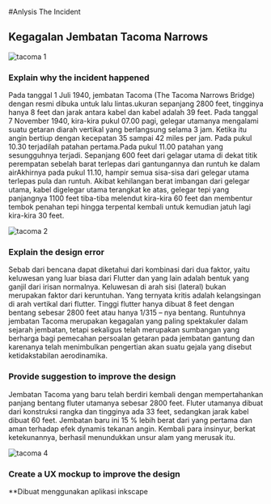 #Anlysis The Incident
## Kegagalan Jembatan Tacoma Narrows
![tacoma 1](https://user-images.githubusercontent.com/62864891/94356062-3fd57880-00b4-11eb-96bb-05fa1ec16517.jpeg)


### Explain why the incident happened
Pada tanggal 1 Juli 1940, jembatan Tacoma (The Tacoma Narrows Bridge) dengan resmi dibuka untuk lalu lintas.ukuran sepanjang 2800 feet, tingginya hanya 8 feet dan jarak antara kabel dan kabel adalah 39 feet. Pada tanggal 7 November 1940, kira-kira pukul 07.00 pagi, gelegar utamanya mengalami suatu getaran diarah vertikal yang berlangsung selama 3 jam. Ketika itu angin bertiup dengan kecepatan 35 sampai 42 miles per jam. Pada pukul 10.30 terjadilah patahan pertama.Pada pukul 11.00 patahan yang sesungguhnya terjadi. Sepanjang 600 feet dari gelagar utama di dekat titik perempatan sebelah barat terlepas dari gantungannya dan runtuh ke dalam airAkhirnya pada pukul 11.10, hampir semua sisa-sisa dari gelegar utama terlepas pula dan runtuh. Akibat kehilangan berat imbangan dari gelegar utama, kabel digelegar utama terangkat ke atas, gelegar tepi yang panjangnya 1100 feet tiba-tiba melendut kira-kira 60 feet dan membentur tembok penahan tepi hingga terpental kembali untuk kemudian jatuh lagi kira-kira 30 feet.

![tacoma 2](https://user-images.githubusercontent.com/62864891/94356127-19fca380-00b5-11eb-94b3-d70f5043cde2.jpeg)

### Explain the design error
Sebab dari bencana dapat diketahui dari kombinasi dari dua faktor, yaitu keluwesan yang luar biasa dari Flutter dan yang lain adalah bentuk yang ganjil dari irisan normalnya. Keluwesan di arah sisi (lateral) bukan merupakan faktor dari keruntuhan. Yang ternyata kritis adalah kelangsingan di arah vertikal dari flutter. Tinggi flutter hanya dibuat 8 feet dengan bentang sebesar 2800 feet atau hanya 1/315 – nya bentang. Runtuhnya jembatan Tacoma merupakan kegagalan yang paling spektakuler dalam sejarah jembatan, tetapi sekaligus telah merupakan sumbangan yang berharga bagi pemecahan persoalan getaran pada jembatan gantung dan karenanya telah menimbulkan pengertian akan suatu gejala yang disebut ketidakstabilan aerodinamika.

### Provide suggestion to improve the design
Jembatan Tacoma yang baru telah berdiri kembali dengan mempertahankan panjang bentang fluter utamanya sebesar 2800 feet. Fluter utamanya dibuat dari konstruksi rangka dan tingginya ada 33 feet, sedangkan jarak kabel dibuat 60 feet. Jembatan baru ini 15 % lebih berat dari yang pertama dan aman terhadap efek dynamis tekanan angin. Kembali para insinyur, berkat ketekunannya, berhasil menundukkan unsur alam yang merusak itu.

![tacoma 4](https://user-images.githubusercontent.com/62864891/94356205-cdfe2e80-00b5-11eb-8f3c-93acf32cb0f5.jpg)

### Create a UX mockup to improve the design
**Dibuat menggunakan aplikasi inkscape
